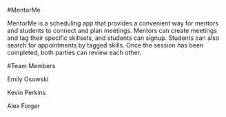 #MentorMe

MentorMe is a scheduling app that provides a convenient way for mentors and students to connect and plan meetings. Mentors can create meetings and tag their specific skillsets, and students can signup. Students can also search for appointments by tagged skills. Once the session has been completed, both parties can review each other.


#Team Members

Emily Osowski

Kevin Perkins

Alex Forger